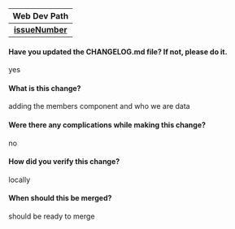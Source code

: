|                                    Web Dev Path                                    |
| :--------------------------------------------------------------------------------: |
| [**issueNumber**](https://github.com/MarianaSouza/web-dev-path/issues/issueNumber) |

#### Have you updated the CHANGELOG.md file? If not, please do it.

yes

#### What is this change?

adding the members component and who we are data

#### Were there any complications while making this change?

no

#### How did you verify this change?

locally

#### When should this be merged?

should be ready to merge
